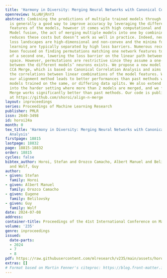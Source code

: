 ```yaml
---
title: 'Harmony in Diversity: Merging Neural Networks with Canonical Correlation Analysis'
openreview: hLuNVjRnY3
abstract: Combining the predictions of multiple trained models through ensembling
  is generally a good way to improve accuracy by leveraging the different learned
  features of the models, however it comes with high computational and storage costs.
  Model fusion, the act of merging multiple models into one by combining their parameters
  reduces these costs but doesn’t work as well in practice. Indeed, neural network
  loss landscapes are high-dimensional and non-convex and the minima found through
  learning are typically separated by high loss barriers. Numerous recent works have
  been focused on finding permutations matching one network features to the features
  of a second one, lowering the loss barrier on the linear path between them in parameter
  space. However, permutations are restrictive since they assume a one-to-one mapping
  between the different models’ neurons exists. We propose a new model merging algorithm,
  CCA Merge, which is based on Canonical Correlation Analysis and aims to maximize
  the correlations between linear combinations of the model features. We show that
  our alignment method leads to better performances than past methods when averaging
  models trained on the same, or differing data splits. We also extend this analysis
  into the harder setting where more than 2 models are merged, and we find that CCA
  Merge works significantly better than past methods. Our code is publicly available
  at https://github.com/shoroi/align-n-merge
layout: inproceedings
series: Proceedings of Machine Learning Research
publisher: PMLR
issn: 2640-3498
id: horoi24a
month: 0
tex_title: 'Harmony in Diversity: Merging Neural Networks with Canonical Correlation
  Analysis'
firstpage: 18815
lastpage: 18832
page: 18815-18832
order: 18815
cycles: false
bibtex_author: Horoi, Stefan and Orozco Camacho, Albert Manuel and Belilovsky, Eugene
  and Wolf, Guy
author:
- given: Stefan
  family: Horoi
- given: Albert Manuel
  family: Orozco Camacho
- given: Eugene
  family: Belilovsky
- given: Guy
  family: Wolf
date: 2024-07-08
address:
container-title: Proceedings of the 41st International Conference on Machine Learning
volume: '235'
genre: inproceedings
issued:
  date-parts:
  - 2024
  - 7
  - 8
pdf: https://raw.githubusercontent.com/mlresearch/v235/main/assets/horoi24a/horoi24a.pdf
extras: []
# Format based on Martin Fenner's citeproc: https://blog.front-matter.io/posts/citeproc-yaml-for-bibliographies/
---
```

